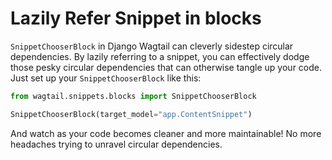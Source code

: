 # Lazily Refer Snippet in blocks

`SnippetChooserBlock` in Django Wagtail can cleverly sidestep circular dependencies. By lazily referring to a snippet, you can effectively dodge those pesky circular dependencies that can otherwise tangle up your code. Just set up your `SnippetChooserBlock` like this:

```python
from wagtail.snippets.blocks import SnippetChooserBlock

SnippetChooserBlock(target_model="app.ContentSnippet")
```

And watch as your code becomes cleaner and more maintainable! No more headaches trying to unravel circular dependencies.
